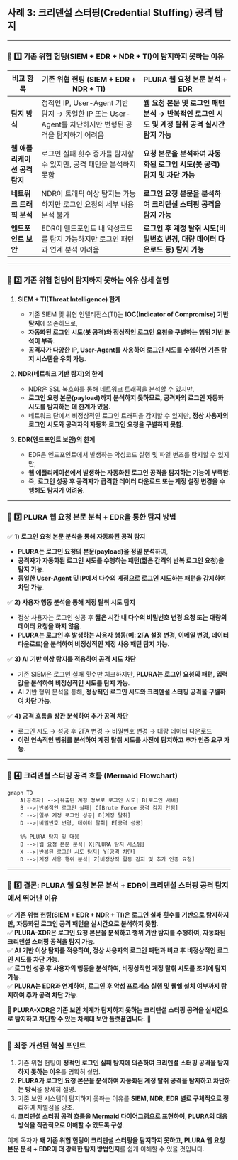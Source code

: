 ## **사례 3: 크리덴셜 스터핑(Credential Stuffing) 공격 탐지**

---

### **📌 1️⃣ 기존 위협 헌팅(SIEM + EDR + NDR + TI)이 탐지하지 못하는 이유**

| **비교 항목** | **기존 위협 헌팅 (SIEM + EDR + NDR + TI)** | **PLURA 웹 요청 본문 분석 + EDR** |
|----------|-------------------------------|-------------------------------|
| **탐지 방식** | 정적인 IP, User-Agent 기반 탐지 → 동일한 IP 또는 User-Agent를 차단하지만 변형된 공격을 탐지하기 어려움 | **웹 요청 본문 및 로그인 패턴 분석 → 반복적인 로그인 시도 및 계정 탈취 공격 실시간 탐지 가능** |
| **웹 애플리케이션 공격 탐지** | 로그인 실패 횟수 증가를 탐지할 수 있지만, 공격 패턴을 분석하지 못함 | **요청 본문을 분석하여 자동화된 로그인 시도(봇 공격) 탐지 및 차단 가능** |
| **네트워크 트래픽 분석** | NDR이 트래픽 이상 탐지는 가능하지만 로그인 요청의 세부 내용 분석 불가 | **로그인 요청 본문을 분석하여 크리덴셜 스터핑 공격을 탐지 가능** |
| **엔드포인트 보안** | EDR이 엔드포인트 내 악성코드를 탐지 가능하지만 로그인 패턴과 연계 분석 어려움 | **로그인 후 계정 탈취 시도(비밀번호 변경, 대량 데이터 다운로드 등) 탐지 가능** |

---

### **📌 2️⃣ 기존 위협 헌팅이 탐지하지 못하는 이유 상세 설명**  

1. **SIEM + TI(Threat Intelligence) 한계**  
   - 기존 SIEM 및 위협 인텔리전스(TI)는 **IOC(Indicator of Compromise) 기반 탐지**에 의존하므로,  
   - **자동화된 로그인 시도(봇 공격)와 정상적인 로그인 요청을 구별하는 행위 기반 분석이 부족**.  
   - **공격자가 다양한 IP, User-Agent를 사용하여 로그인 시도를 수행하면 기존 탐지 시스템을 우회 가능**.  

2. **NDR(네트워크 기반 탐지)의 한계**  
   - NDR은 SSL 복호화를 통해 네트워크 트래픽을 분석할 수 있지만,  
   - **로그인 요청 본문(payload)까지 분석하지 못하므로, 공격자의 로그인 자동화 시도를 탐지하는 데 한계가 있음**.  
   - 네트워크 단에서 비정상적인 로그인 트래픽을 감지할 수 있지만, **정상 사용자의 로그인 시도와 공격자의 자동화 로그인 요청을 구별하지 못함**.  

3. **EDR(엔드포인트 보안)의 한계**  
   - EDR은 엔드포인트에서 발생하는 악성코드 실행 및 파일 변조를 탐지할 수 있지만,  
   - **웹 애플리케이션에서 발생하는 자동화된 로그인 공격을 탐지하는 기능이 부족함**.  
   - 즉, **로그인 성공 후 공격자가 급격한 데이터 다운로드 또는 계정 설정 변경을 수행해도 탐지가 어려움**.  

---

### **📌 3️⃣ PLURA 웹 요청 본문 분석 + EDR을 통한 탐지 방법**

✅ **1) 로그인 요청 본문 분석을 통해 자동화된 공격 탐지**  
   - **PLURA는 로그인 요청의 본문(payload)을 정밀 분석**하여,  
   - **공격자가 자동화된 로그인 시도를 수행하는 패턴(짧은 간격의 반복 로그인 요청)을 탐지 가능**.  
   - **동일한 User-Agent 및 IP에서 다수의 계정으로 로그인 시도하는 패턴을 감지하여 차단 가능**.  

✅ **2) 사용자 행동 분석을 통해 계정 탈취 시도 탐지**  
   - 정상 사용자는 로그인 성공 후 **짧은 시간 내 다수의 비밀번호 변경 요청 또는 대량의 데이터 요청을 하지 않음**.  
   - **PLURA는 로그인 후 발생하는 사용자 행동(예: 2FA 설정 변경, 이메일 변경, 데이터 다운로드)을 분석하여 비정상적인 계정 사용 패턴 탐지 가능**.  

✅ **3) AI 기반 이상 탐지를 적용하여 공격 시도 차단**  
   - 기존 SIEM은 로그인 실패 횟수만 체크하지만, **PLURA는 로그인 요청의 패턴, 입력값을 분석하여 비정상적인 시도를 탐지 가능**.  
   - AI 기반 행위 분석을 통해, **정상적인 로그인 시도와 크리덴셜 스터핑 공격을 구별하여 차단 가능**.  

✅ **4) 공격 흐름을 상관 분석하여 추가 공격 차단**  
   - 로그인 시도 → 성공 후 2FA 변경 → 비밀번호 변경 → 대량 데이터 다운로드  
   - **이런 연속적인 행위를 분석하여 계정 탈취 시도를 사전에 탐지하고 추가 인증 요구 가능**.  

---

### **📌 4️⃣ 크리덴셜 스터핑 공격 흐름 (Mermaid Flowchart)**  
```mermaid
graph TD
    A[공격자] -->|유출된 계정 정보로 로그인 시도| B[로그인 서버]
    B -->|반복적인 로그인 실패| C[Brute Force 공격 감지 안됨]
    C -->|일부 계정 로그인 성공| D[계정 탈취]
    D -->|비밀번호 변경, 데이터 탈취| E[공격 성공]

    %% PLURA 탐지 및 대응
    B -->|웹 요청 본문 분석| X[PLURA 탐지 시스템]
    X -->|반복된 로그인 시도 탐지| Y[공격 차단]
    D -->|계정 사용 행위 분석| Z[비정상적 활동 감지 및 추가 인증 요청]
```

---

### **📌 5️⃣ 결론: PLURA 웹 요청 본문 분석 + EDR이 크리덴셜 스터핑 공격 탐지에서 뛰어난 이유**  

✅ **기존 위협 헌팅(SIEM + EDR + NDR + TI)은 로그인 실패 횟수를 기반으로 탐지하지만, 자동화된 로그인 공격 패턴을 실시간으로 분석하지 못함**.  
✅ **PLURA-XDR은 로그인 요청 본문을 분석하고 행위 기반 탐지를 수행하여, 자동화된 크리덴셜 스터핑 공격을 탐지 가능**.  
✅ **AI 기반 이상 탐지를 적용하여, 정상 사용자의 로그인 패턴과 비교 후 비정상적인 로그인 시도를 차단 가능**.  
✅ **로그인 성공 후 사용자의 행동을 분석하여, 비정상적인 계정 탈취 시도를 조기에 탐지 가능**.  
✅ **PLURA는 EDR과 연계하여, 로그인 후 악성 프로세스 실행 및 웹쉘 설치 여부까지 탐지하여 추가 공격 차단 가능**.  

🔹 **PLURA-XDR은 기존 보안 체계가 탐지하지 못하는 크리덴셜 스터핑 공격을 실시간으로 탐지하고 차단할 수 있는 차세대 보안 플랫폼입니다.** 🚀  

---

### **📌 최종 개선된 핵심 포인트**
1. 기존 위협 헌팅이 **정적인 로그인 실패 탐지에 의존하여 크리덴셜 스터핑 공격을 탐지하지 못하는 이유**를 명확히 설명.  
2. **PLURA가 로그인 요청 본문을 분석하여 자동화된 계정 탈취 공격을 탐지하고 차단하는 방식**을 상세히 설명.  
3. 기존 보안 시스템이 탐지하지 못하는 이유를 **SIEM, NDR, EDR 별로 구체적으로 정리**하여 차별점을 강조.  
4. **크리덴셜 스터핑 공격 흐름을 Mermaid 다이어그램으로 표현하여, PLURA의 대응 방식을 직관적으로 이해할 수 있도록 구성**.  

이제 독자가 **왜 기존 위협 헌팅이 크리덴셜 스터핑을 탐지하지 못하고, PLURA 웹 요청 본문 분석 + EDR이 더 강력한 탐지 방법인지**를 쉽게 이해할 수 있을 것입니다.  
